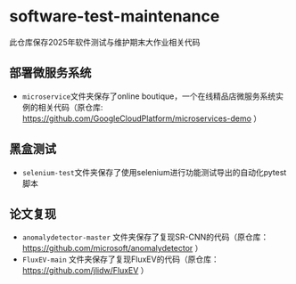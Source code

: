 # software-test-maintenance
此仓库保存2025年软件测试与维护期末大作业相关代码
## 部署微服务系统
- `microservice`文件夹保存了online boutique，一个在线精品店微服务系统实例的相关代码（原仓库: https://github.com/GoogleCloudPlatform/microservices-demo ）
## 黑盒测试
- `selenium-test`文件夹保存了使用selenium进行功能测试导出的自动化pytest脚本
## 论文复现
- `anomalydetector-master` 文件夹保存了复现SR-CNN的代码（原仓库：https://github.com/microsoft/anomalydetector ）
- `FluxEV-main` 文件夹保存了复现FluxEV的代码（原仓库：https://github.com/jlidw/FluxEV ）
